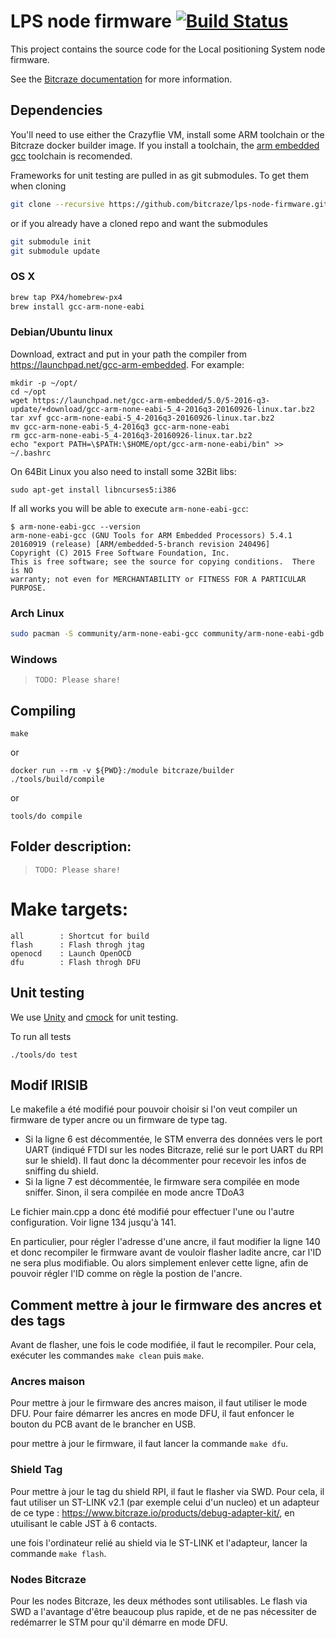 # LPS node firmware  [![Build Status](https://api.travis-ci.org/bitcraze/lps-node-firmware.svg)](https://travis-ci.org/bitcraze/lps-node-firmware)

This project contains the source code for the Local positioning System node firmware. 

See the [Bitcraze documentation](https://www.bitcraze.io/documentation/repository/lps-node-firmware/master/) for more information.

## Dependencies

You'll need to use either the Crazyflie VM, install some ARM toolchain or the Bitcraze docker builder image. If you install a toolchain, the [arm embedded gcc](https://launchpad.net/gcc-arm-embedded) toolchain is recomended.

Frameworks for unit testing are pulled in as git submodules. To get them when cloning

```bash
git clone --recursive https://github.com/bitcraze/lps-node-firmware.git
```
        
or if you already have a cloned repo and want the submodules
 
```bash
git submodule init        
git submodule update        
```

### OS X
```bash
brew tap PX4/homebrew-px4
brew install gcc-arm-none-eabi
```

### Debian/Ubuntu linux

Download, extract and put in your path the compiler from https://launchpad.net/gcc-arm-embedded. For example:
```
mkdir -p ~/opt/
cd ~/opt
wget https://launchpad.net/gcc-arm-embedded/5.0/5-2016-q3-update/+download/gcc-arm-none-eabi-5_4-2016q3-20160926-linux.tar.bz2
tar xvf gcc-arm-none-eabi-5_4-2016q3-20160926-linux.tar.bz2
mv gcc-arm-none-eabi-5_4-2016q3 gcc-arm-none-eabi
rm gcc-arm-none-eabi-5_4-2016q3-20160926-linux.tar.bz2
echo "export PATH=\$PATH:\$HOME/opt/gcc-arm-none-eabi/bin" >> ~/.bashrc
```

On 64Bit Linux you also need to install some 32Bit libs:
```
sudo apt-get install libncurses5:i386
```

If all works you will be able to execute ```arm-none-eabi-gcc```:
```
$ arm-none-eabi-gcc --version
arm-none-eabi-gcc (GNU Tools for ARM Embedded Processors) 5.4.1 20160919 (release) [ARM/embedded-5-branch revision 240496]
Copyright (C) 2015 Free Software Foundation, Inc.
This is free software; see the source for copying conditions.  There is NO
warranty; not even for MERCHANTABILITY or FITNESS FOR A PARTICULAR PURPOSE.
```
### Arch Linux

```bash
sudo pacman -S community/arm-none-eabi-gcc community/arm-none-eabi-gdb community/arm-none-eabi-newlib
```

### Windows

> `TODO: Please share!`

## Compiling

`make`

or 

`docker run --rm -v ${PWD}:/module bitcraze/builder ./tools/build/compile`

or 

`tools/do compile`

## Folder description:

> `TODO: Please share!`

# Make targets:
```
all        : Shortcut for build
flash      : Flash throgh jtag
openocd    : Launch OpenOCD
dfu        : Flash throgh DFU 
```

## Unit testing

We use [Unity](https://github.com/ThrowTheSwitch/unity) and [cmock](https://github.com/ThrowTheSwitch/CMock) for unit testing.

To run all tests 

`./tools/do test`

## Modif IRISIB

Le makefile a été modifié pour pouvoir choisir si l'on veut compiler un firmware de typer ancre ou un firmware de type tag.
- Si la ligne 6 est décommentée, le STM enverra des données vers le port UART (indiqué FTDI sur les nodes Bitcraze, relié sur le port UART du RPI sur le shield). Il faut donc la décommenter pour recevoir les infos de sniffing du shield.
- Si la ligne 7 est décommentée, le firmware sera compilée en mode sniffer. Sinon, il sera compilée en mode ancre TDoA3

Le fichier main.cpp a donc été modifié pour effectuer l'une ou l'autre configuration. Voir ligne 134 jusqu'à 141.

En particulier, pour régler l'adresse d'une ancre, il faut modifier la ligne 140 et donc recompiler le firmware avant de vouloir flasher ladite ancre, car l'ID ne sera plus modifiable. Ou alors simplement enlever cette ligne, afin de pouvoir régler l'ID comme on règle la postion de l'ancre.


## Comment mettre à jour le firmware des ancres et des tags

Avant de flasher, une fois le code modifiée, il faut le recompiler. Pour cela, exécuter les commandes `make clean` puis `make`.

### Ancres maison

Pour mettre à jour le firmware des ancres maison, il faut utiliser le mode DFU. Pour faire démarrer les ancres en mode DFU, il faut enfoncer le bouton du PCB avant de le brancher en USB.

pour mettre à jour le firmware, il faut lancer la commande `make dfu`.

### Shield Tag

Pour mettre à jour le tag du shield RPI, il faut le flasher via SWD. Pour cela, il faut utiliser un ST-LINK v2.1 (par exemple celui d'un nucleo) et un adapteur de ce type : https://www.bitcraze.io/products/debug-adapter-kit/, en utuilisant le cable JST à 6 contacts.

une fois l'ordinateur relié au shield via le ST-LINK et l'adapteur, lancer la commande `make flash`.

### Nodes Bitcraze

Pour les nodes Bitcraze, les deux méthodes sont utilisables. Le flash via SWD a l'avantage d'être beaucoup plus rapide, et de ne pas nécessiter de redémarrer le STM pour qu'il démarre en mode DFU.

